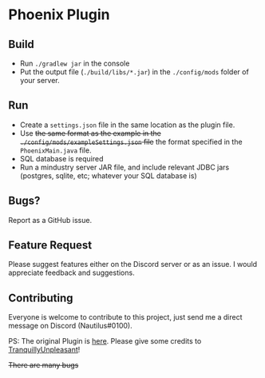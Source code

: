 # Phoenix Plugin
[comment]: <> ([![Discord]&#40;https://img.shields.io/discord/391020510269669376.svg?logo=discord&logoColor=white&logoWidth=20&labelColor=7289DA&label=Discord&color=17cf48&#41;]&#40;https://discord.gg/W3eYUjGbce&#41;)

[comment]: <> ([![Join our Discord server!]&#40;https://invidget.switchblade.xyz/qtjqCUbbdR&#41;]&#40;http://discord.gg/qtjqCUbbdR&#41;)


## Build
* Run `./gradlew jar` in the console
* Put the output file (`./build/libs/*.jar`) in the `./config/mods` folder of your server.

## Run
* Create a `settings.json` file in the same location as the plugin file.
* Use ~~the same format as the example in the `./config/mods/exampleSettings.json` file~~ the format specified in the `PhoenixMain.java` file.
* SQL database is required
* Run a mindustry server JAR file, and include relevant JDBC jars (postgres, sqlite, etc; whatever your SQL database is)

## Bugs? 
Report as a GitHub issue.

## Feature Request
Please suggest features either on the Discord server or as an issue. I would appreciate feedback and suggestions.

## Contributing
Everyone is welcome to contribute to this project, just send me a direct message on Discord (Nautilus#0100).

[comment]: <> (![]&#40;https://dcbadge.vercel.app/api/shield/770240444466069514&#41;)



PS: The original Plugin is [here](https://github.com/TranquillyUnpleasant/ioplugin). 
Please give some credits to [TranquillyUnpleasant](https://github.com/TranquillyUnpleasant)!

~~There are many bugs~~